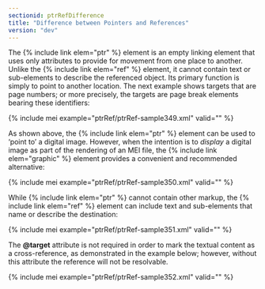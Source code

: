 ```yaml
---
sectionid: ptrRefDifference
title: "Difference between Pointers and References"
version: "dev"
---
```


The {% include link elem="ptr" %} element is an empty linking element that uses only attributes to provide for movement from one place to another. Unlike the {% include link elem="ref" %} element, it cannot contain text or sub-elements to describe the referenced object. Its primary function is simply to point to another location. The next example shows targets that are page numbers; or more precisely, the targets are page break elements bearing these identifiers:

{% include mei example="ptrRef/ptrRef-sample349.xml" valid="" %}

As shown above, the {% include link elem="ptr" %} element can be used to ‘point to’ a digital image. However, when the intention is to *display* a digital image as part of the rendering of an MEI file, the {% include link elem="graphic" %} element provides a convenient and recommended alternative:

{% include mei example="ptrRef/ptrRef-sample350.xml" valid="" %}

While {% include link elem="ptr" %} cannot contain other markup, the {% include link elem="ref" %} element can include text and sub-elements that name or describe the destination:

{% include mei example="ptrRef/ptrRef-sample351.xml" valid="" %}

The **@target** attribute is not required in order to mark the textual content as a cross-reference, as demonstrated in the example below; however, without this attribute the reference will not be resolvable.

{% include mei example="ptrRef/ptrRef-sample352.xml" valid="" %}
